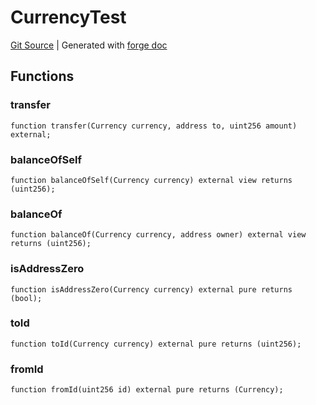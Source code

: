 # CurrencyTest
[Git Source](https://github.com/uniswap/v4-core/blob/1141642f8ba4665a50660886a8a8401526677045/src/test/CurrencyTest.sol)
| Generated with [forge doc](https://book.getfoundry.sh/reference/forge/forge-doc)


## Functions
### transfer


```solidity
function transfer(Currency currency, address to, uint256 amount) external;
```

### balanceOfSelf


```solidity
function balanceOfSelf(Currency currency) external view returns (uint256);
```

### balanceOf


```solidity
function balanceOf(Currency currency, address owner) external view returns (uint256);
```

### isAddressZero


```solidity
function isAddressZero(Currency currency) external pure returns (bool);
```

### toId


```solidity
function toId(Currency currency) external pure returns (uint256);
```

### fromId


```solidity
function fromId(uint256 id) external pure returns (Currency);
```

